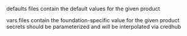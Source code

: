 defaults files contain the default values for the given product

vars files contain the foundation-specific value for the given product
secrets should be parameterized and will be interpolated via credhub
